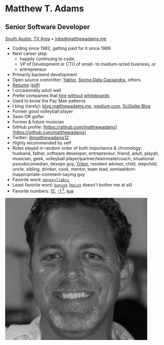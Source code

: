 # Matthew T. Adams
## Senior Software Developer
[South Austin, TX Area](https://www.google.com/maps/place/78619) • [jobs@matthewadams.me](mailto:jobs@matthewadams.me)

* Coding since 1982, getting paid for it since 1989
* Next career step:
  * happily continuing to code,
  * VP of Development or CTO of small- to medium-sized business, or
  * entrepreneur
* Primarily backend development
* Open source committer: [Yaktor](https://yaktor.io), [Spring Data Cassandra](https://projects.spring.io/spring-data-cassandra), others
* [Resume](matthewadams.md) ([pdf](matthewadams.pdf))
* I occasionally adult well
* Prefer companies that [hire](https://news.ycombinator.com/item?id=13874026) [without](https://github.com/poteto/hiring-without-whiteboards) [whiteboards](https://airtable.com/shr5TdnpVYVTpeRrN/tbluCbToxQ2knSLhh)
* Used to know the Pac Man patterns
* I blog (rarely): [blog.matthewadams.me](https://blog.matthewadams.me), [medium.com](https://medium.com/@matthewadams12), [SciSpike Blog](http://www.scispike.com/category/blog/)
* Former good volleyball player
* Semi-OK golfer
* Former & future musician
* GitHub profile: [https://github.com/matthewadams](https://github.com/matthewadams)
* Twitter: [@matthewadams12](https://twitter.com/matthewadams12)
* Highly recommended by self
* Roles played in random order of both importance & chronology: husband, father, software developer, entrepreneur, friend, adult, playah, musician, geek, volleyball player/partner/teammate/coach, situational pseudocomedian, devops guy, [Triton](http://ucsd.edu/), resident advisor, child, stepchild, uncle, sibling, drinker, cook, mentor, team lead, semiseldom-inappropriate-comment-saying guy
* Favorite word: [`monosyllabic`](http://www.dictionary.com/browse/monosyllabic)
* Least favorite word: [`bunion`](http://www.dictionary.com/browse/bunion) ([`moist`](http://thoughtcatalog.com/nico-lang/2013/09/moist-and-28-other-gross-sounding-english-words-that-everyone-hates) doesn't bother me at all)
* Favorite numbers: [12](http://www.seahawks.com/spirit-of-12/history-of-the-12s), [-1<sup>.5</sup>](https://en.wikipedia.org/wiki/Imaginary_unit), [`NaN`](https://developer.mozilla.org/en-US/docs/Web/JavaScript/Reference/Global_Objects/NaN)

![mugshot](matthewadams.png)
